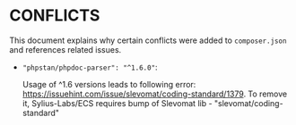 # CONFLICTS

This document explains why certain conflicts were added to `composer.json` and
references related issues.

- `"phpstan/phpdoc-parser": "^1.6.0"`:

  Usage of ^1.6 versions leads to following error: https://issuehint.com/issue/slevomat/coding-standard/1379. To remove it, Sylius-Labs/ECS 
  requires bump of Slevomat lib - "slevomat/coding-standard"
